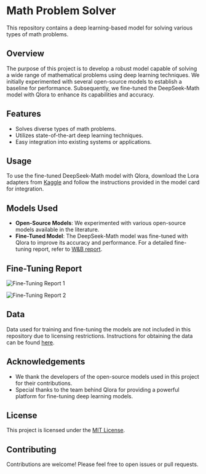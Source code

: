 # Math Problem Solver

This repository contains a deep learning-based model for solving various types of math problems.

## Overview

The purpose of this project is to develop a robust model capable of solving a wide range of mathematical problems using deep learning techniques. We initially experimented with several open-source models to establish a baseline for performance. Subsequently, we fine-tuned the DeepSeek-Math model with Qlora to enhance its capabilities and accuracy.

## Features

- Solves diverse types of math problems.
- Utilizes state-of-the-art deep learning techniques.
- Easy integration into existing systems or applications.

## Usage

To use the fine-tuned DeepSeek-Math model with Qlora, download the Lora adapters from [Kaggle](https://www.kaggle.com/models/jatinsinghsagoi/deepseek-math-qlora) and follow the instructions provided in the model card for integration.

## Models Used

- **Open-Source Models**: We experimented with various open-source models available in the literature.
- **Fine-Tuned Model**: The DeepSeek-Math model was fine-tuned with Qlora to improve its accuracy and performance. For a detailed fine-tuning report, refer to [W&B report](https://api.wandb.ai/links/jatinsingh/d4e9kl91).

## Fine-Tuning Report

![Fine-Tuning Report 1](https://i.imgur.com/JNkwAJv.png)

![Fine-Tuning Report 2](https://i.imgur.com/HQs58j8.png)

## Data

Data used for training and fine-tuning the models are not included in this repository due to licensing restrictions. Instructions for obtaining the data can be found [here](https://www.kaggle.com/datasets/alejopaullier/aimo-external-dataset).

## Acknowledgements

- We thank the developers of the open-source models used in this project for their contributions.
- Special thanks to the team behind Qlora for providing a powerful platform for fine-tuning deep learning models.

## License

This project is licensed under the [MIT License](LICENSE).

## Contributing

Contributions are welcome! Please feel free to open issues or pull requests.

